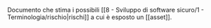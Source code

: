 Documento che stima i possibili [[8 - Sviluppo di software sicuro/1 - Terminologia/rischio|rischi]] a cui è esposto un [[asset]].